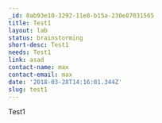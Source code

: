 ```yaml
---
_id: 8ab93e10-3292-11e8-b15a-230e87031565
title: Test1
layout: lab
status: brainstorming
short-desc: Test1
needs: Test1
link: asad
contact-name: max
contact-email: max
date: '2018-03-28T14:16:01.344Z'
slug: test1
---
```

Test1
